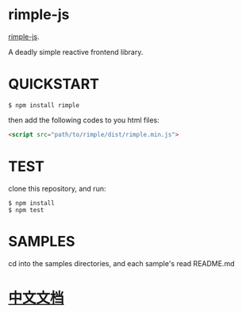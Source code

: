 # rimple-js

[rimple-js](https://xiechao06.github.io/rimple-js).

A deadly simple reactive frontend library.

# QUICKSTART

```
$ npm install rimple
```
then add the following codes to you html files:

```html
<script src="path/to/rimple/dist/rimple.min.js">
```

# TEST
clone this repository, and run:

```
$ npm install
$ npm test
```

# SAMPLES

cd into the samples directories, and each sample's read README.md


# [中文文档](https://github.com/xiechao06/rimple-js/wiki/%E4%B8%AD%E6%96%87%E6%96%87%E6%A1%A3)
